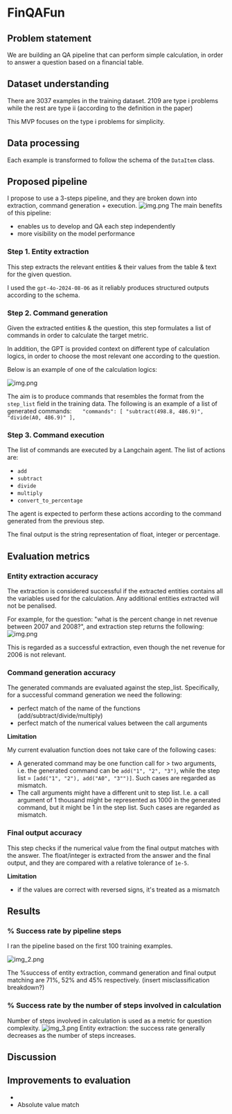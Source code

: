 # FinQAFun

## Problem statement
We are building an QA pipeline that can perform simple calculation, in order to answer a question based on a financial table. 

## Dataset understanding
There are 3037 examples in the training dataset. 2109 are type i problems while the rest are type ii (according to the definition in the paper)

This MVP focuses on the type i problems for simplicity. 

## Data processing
Each example is transformed to follow the schema of the `DataItem` class. 

## Proposed pipeline
I propose to use a 3-steps pipeline, and they are broken down into extraction, command generation + execution. 
![img.png](readme_images/pipeline.png)
The main benefits of this pipeline: 
- enables us to develop and QA each step independently
- more visibility on the model performance 

### Step 1. Entity extraction
This step extracts the relevant entities & their values from the table & text for the given question. 

I used the `gpt-4o-2024-08-06` as it reliably produces structured outputs according to the schema. 

### Step 2. Command generation
Given the extracted entities & the question, this step formulates a list of commands in order to calculate the target metric.

In addition, the GPT is provided context on different type of calculation logics, in order to choose the most relevant one according to the question. 

Below is an example of one of the calculation logics: 

![img.png](readme_images/logic_instruction.png)

The aim is to produce commands that resembles the format from the `step_list` field in the training data. 
The following is an example of a list of generated commands: 
`    "commands": [
      "subtract(498.8, 486.9)",
      "divide(A0, 486.9)"
    ],
`

### Step 3. Command execution
The list of commands are executed by a Langchain agent. The list of actions are:
- `add`
- `subtract`
- `divide`
- `multiply`
- `convert_to_percentage`

The agent is expected to perform these actions according to the command generated from the previous step. 

The final output is the string representation of float, integer or percentage. 

## Evaluation metrics
### Entity extraction accuracy
The extraction is considered successful if the extracted entities contains all the variables used for the calculation. 
Any additional entities extracted will not be penalised.  

For example, for the question: "what is the percent change in net revenue between 2007 and 2008?", 
and extraction step returns the following:
![img.png](readme_images/extracted_entity_example.png)

This is regarded as a successful extraction, even though the net revenue for 2006 is not relevant. 

### Command generation accuracy
The generated commands are evaluated against the step_list. 
Specifically, for a successful command generation we need the following: 
- perfect match of the name of the functions (add/subtract/divide/multiply)
- perfect match of the numerical values between the call arguments

**Limitation**

My current evaluation function does not take care of the following cases:
- A generated command may be one function call for > two arguments, i.e. the generated command can be `add("1", "2", "3")`, while the step list = `[add("1", "2"), add("A0", "3"")]`. Such cases are regarded as mismatch. 
- The call arguments might have a different unit to step list. I.e. a call argument of 1 thousand might be represented as 1000 in the generated command, but it might be 1 in the step list. Such cases are regarded as mismatch. 

### Final output accuracy
This step checks if the numerical value from the final output matches with the answer. 
The float/integer is extracted from the answer and the final output, and they are compared with a relative tolerance of `1e-5`. 

**Limitation**
- if the values are correct with reversed signs, it's treated as a mismatch

## Results
### % Success rate by pipeline steps
I ran the pipeline based on the first 100 training examples. 

![img_2.png](outputs/success_rate.png)

The %success of entity extraction, command generation and final output matching are 71%, 52% and 45% respectively.
(insert misclassification breakdown?)

### % Success rate by the number of steps involved in calculation
Number of steps involved in calculation is used as a metric for question complexity.
![img_3.png](outputs/success_rate_by_steps.png)
Entity extraction: the success rate generally decreases as the number of steps increases. 


## Discussion

## Improvements to evaluation
- 
- Absolute value match
